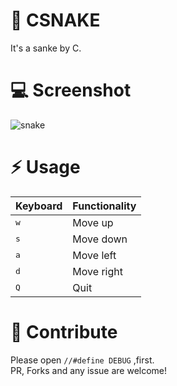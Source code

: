 # 🐍 CSNAKE

It's a sanke by C.

# 💻 Screenshot

![snake](https://link.jscdn.cn/1drv/aHR0cHM6Ly8xZHJ2Lm1zL3UvcyFBdDZScWFPaURhNk5rUS01Z3BvZTNNRWk2cE96.gif)

# ⚡ Usage

|Keyboard    |Functionality|
|------------|-------------|
|<kbd>w</kbd>|Move up      |
|<kbd>s</kbd>|Move down    |
|<kbd>a</kbd>|Move left    |
|<kbd>d</kbd>|Move right   |
|<kbd>Q</kbd>|Quit         |


# 🤝 Contribute

Please open `//#define DEBUG` ,first.  
PR, Forks and any issue are welcome!
